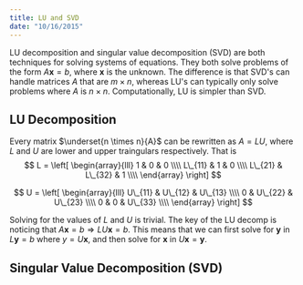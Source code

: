 ```yaml
---
title: LU and SVD
date: "10/16/2015"
---
```


LU decomposition and singular value decomposition (SVD) are both techniques for
solving systems of equations.  They both solve problems of the form $A \mathbf
x = b$, where $\mathbf x$ is the unknown. The difference is that SVD's can
handle matrices $A$ that are $m \times n$, whereas LU's can typically only
solve problems where $A$ is $n \times n$. Computationally, LU is simpler
than SVD.

## LU Decomposition
Every matrix $\underset{n \times n}{A}$ can be rewritten as $A=LU$, where $L$
and $U$ are lower and upper traingulars respectively. That is 
$$ L = \left[
  \begin{array}{lll}
    1     &     0 & 0 \\\\
    L\_{11} &     1 & 0 \\\\
    L\_{21} & L\_{32} & 1 \\\\
  \end{array}
\right] $$

$$ U = \left[
  \begin{array}{lll}
    U\_{11} &  U\_{12} & U\_{13} \\\\
          0 &  U\_{22} & U\_{23} \\\\
          0 &        0 & U\_{33} \\\\
  \end{array}
\right] $$

Solving for the values of $L$ and $U$ is trivial. The key of the LU decomp
is noticing that $A\mathbf x = b \Rightarrow LU \mathbf x = b$.
This means that we can first solve for $\mathbf y$ in $L\mathbf y = b$ where
$y = U\mathbf x$, and then solve for $\mathbf x$ in $U\mathbf x = \mathbf y$.



## Singular Value Decomposition (SVD)
